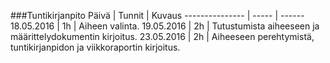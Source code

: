 ###Tuntikirjanpito
Päivä | Tunnit | Kuvaus
--------------- | ----- | ------
18.05.2016 | 1h | Aiheen valinta.
19.05.2016 | 2h | Tutustumista aiheeseen ja määrittelydokumentin kirjoitus.
23.05.2016 | 2h | Aiheeseen perehtymistä, tuntikirjanpidon ja viikkoraportin kirjoitus.
